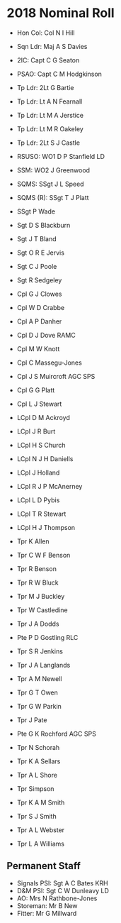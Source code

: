 # 2018 Nominal Roll

* Hon Col: Col N I Hill
* Sqn Ldr: Maj A S Davies
* 2IC: Capt C G Seaton
* PSAO: Capt C M Hodgkinson
* Tp Ldr: 2Lt G Bartie
* Tp Ldr: Lt A N Fearnall
* Tp Ldr: Lt M A Jerstice
* Tp Ldr: Lt M R Oakeley
* Tp Ldr: 2Lt S J Castle
* RSUSO: WO1 D P Stanfield LD
* SSM: WO2 J Greenwood
* SQMS: SSgt J L Speed
* SQMS (R): SSgt T J Platt

* SSgt P Wade
* Sgt D S Blackburn
* Sgt J T Bland
* Sgt O R E Jervis
* Sgt C J Poole
* Sgt R Sedgeley
* Cpl G J Clowes
* Cpl W D Crabbe
* Cpl A P Danher
* Cpl D J Dove RAMC
* Cpl M W Knott
* Cpl C Massegu-Jones
* Cpl J S Muircroft AGC SPS
* Cpl G G Platt
* Cpl L J Stewart
* LCpl D M Ackroyd
* LCpl J R Burt
* LCpl H S Church
* LCpl N J H Daniells
* LCpl J Holland
* LCpl R J P McAnerney
* LCpl L D Pybis
* LCpl T R Stewart
* LCpl H J Thompson
* Tpr K Allen
* Tpr C W F Benson
* Tpr R Benson
* Tpr R W Bluck
* Tpr M J Buckley
* Tpr W Castledine
* Tpr J A Dodds
* Pte P D Gostling RLC
* Tpr S R Jenkins
* Tpr J A Langlands
* Tpr A M Newell
* Tpr G T Owen
* Tpr G W Parkin
* Tpr J Pate
* Pte G K Rochford AGC SPS
* Tpr N Schorah
* Tpr K A Sellars
* Tpr A L Shore
* Tpr Simpson
* Tpr K A M Smith
* Tpr S J Smith
* Tpr A L Webster
* Tpr L A Williams

## Permanent Staff

* Signals PSI: Sgt A C Bates KRH
* D&M PSI: Sgt C W Dunleavy LD
* AO: Mrs N Rathbone-Jones
* Storeman: Mr B New
* Fitter: Mr G Millward
